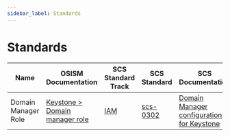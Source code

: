 ```yaml
---
sidebar_label: Standards
---
```


# Standards

| Name                | OSISM Documentation                                                                                       | SCS Standard Track                               | SCS Standard                                                                                                        | SCS Documentation                                                                                                  |
|---------------------|-----------------------------------------------------------------------------------------------------------|--------------------------------------------------|---------------------------------------------------------------------------------------------------------------------|--------------------------------------------------------------------------------------------------------------------|
| Domain Manager Role | [Keystone > Domain manager role](../guides/configuration-guide/openstack/keystone.md#domain-manager-role) | [IAM](https://docs.scs.community/standards/iam/) | [scs-0302](https://github.com/SovereignCloudStack/standards/blob/main/Standards/scs-0302-v1-domain-manager-role.md) | [Domain Manager configuration for Keystone](https://docs.scs.community/standards/scs-0302-v1-domain-manager-role/) |
